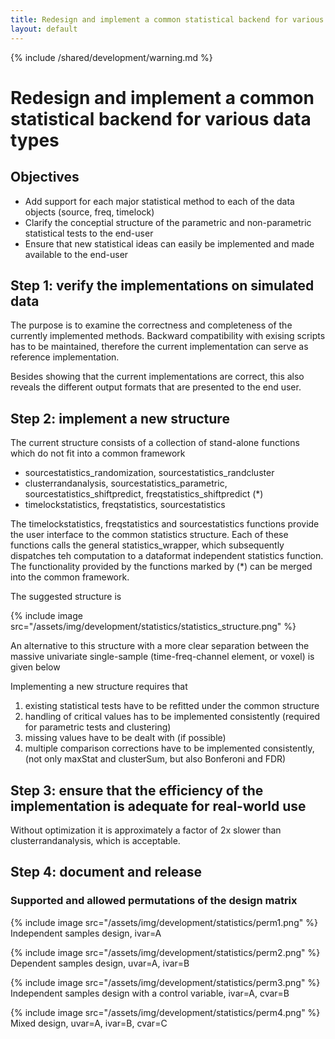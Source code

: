 ```yaml
---
title: Redesign and implement a common statistical backend for various data types
layout: default
---
```


{% include /shared/development/warning.md %}

# Redesign and implement a common statistical backend for various data types

## Objectives

*  Add support for each major statistical method to each of the data objects (source, freq, timelock)
*  Clarify the conceptial structure of the parametric and non-parametric statistical tests to the end-user
*  Ensure that new statistical ideas can easily be implemented and made available to the end-user

## Step 1: verify the implementations on simulated data

The purpose is to examine the correctness and completeness of the currently implemented methods. Backward compatibility with exising scripts has to be maintained, therefore the current implementation can serve as reference implementation.

Besides showing that the current implementations are correct, this also reveals the different output formats that are presented to the end user.

## Step 2: implement a new structure

The current structure consists of a collection of stand-alone functions which do not fit into a common framework

*  sourcestatistics_randomization, sourcestatistics_randcluster
*  clusterrandanalysis, sourcestatistics_parametric, sourcestatistics_shiftpredict, freqstatistics_shiftpredict (*)
*  timelockstatistics, freqstatistics, sourcestatistics

The timelockstatistics, freqstatistics and sourcestatistics functions provide the user interface to the common statistics structure. Each of these functions calls the general statistics_wrapper, which subsequently dispatches teh computation to a dataformat independent statistics function. The functionality provided by the functions marked by (*) can be merged into the common framework. 

The suggested structure is 

{% include image src="/assets/img/development/statistics/statistics_structure.png" %}

An alternative to this structure with a more clear separation between the massive univariate single-sample (time-freq-channel element, or voxel) is given below

Implementing a new structure requires that 
 1.  existing statistical tests have to be refitted under the common structure
 2.  handling of critical values has to be implemented consistently (required for parametric tests and clustering)
 3.  missing values have to be dealt with (if possible)
 4.  multiple comparison corrections have to be implemented consistently, (not only maxStat and clusterSum, but also Bonferoni and FDR)

## Step 3: ensure that the efficiency of the implementation is adequate for real-world use

Without optimization it is approximately a factor of 2x slower than clusterrandanalysis, which is acceptable. 

## Step 4: document and release

### Supported and allowed permutations of the design matrix

{% include image src="/assets/img/development/statistics/perm1.png" %}
Independent samples design, ivar=A

{% include image src="/assets/img/development/statistics/perm2.png" %}
Dependent samples design, uvar=A, ivar=B

{% include image src="/assets/img/development/statistics/perm3.png" %}
Independent samples design with a control variable, ivar=A, cvar=B

{% include image src="/assets/img/development/statistics/perm4.png" %}
Mixed design, uvar=A, ivar=B, cvar=C

